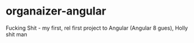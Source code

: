 # organaizer-angular
Fucking Shit - my first, rel first project to Angular (Angular 8 gues), Holly shit man
